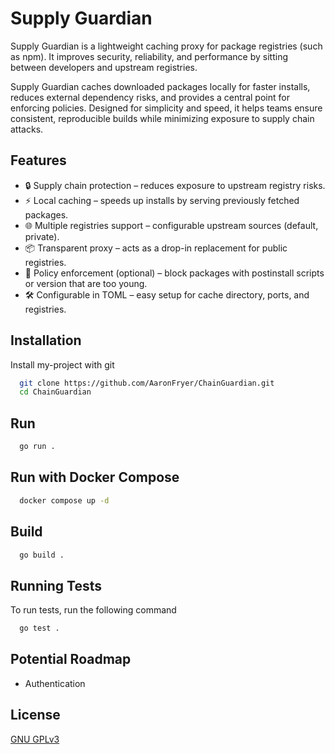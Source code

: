 
# Supply Guardian

Supply Guardian is a lightweight caching proxy for package registries (such as npm). It improves security, reliability, and performance by sitting between developers and upstream registries.

Supply Guardian caches downloaded packages locally for faster installs, reduces external dependency risks, and provides a central point for enforcing policies. Designed for simplicity and speed, it helps teams ensure consistent, reproducible builds while minimizing exposure to supply chain attacks.

## Features

- 🔒 Supply chain protection – reduces exposure to upstream registry risks.
- ⚡ Local caching – speeds up installs by serving previously fetched packages.
- 🌐 Multiple registries support – configurable upstream sources (default, private).
- 📦 Transparent proxy – acts as a drop-in replacement for public registries.
- 📑 Policy enforcement (optional) – block packages with postinstall scripts or version that are too young.
- 🛠️ Configurable in TOML – easy setup for cache directory, ports, and registries.


## Installation

Install my-project with git

```bash
  git clone https://github.com/AaronFryer/ChainGuardian.git
  cd ChainGuardian
```
    
## Run
```bash
  go run .
```

## Run with Docker Compose
```bash
  docker compose up -d
```

## Build

```bash
  go build .
```

## Running Tests

To run tests, run the following command

```bash
  go test .
```


## Potential Roadmap

- Authentication


## License

[GNU GPLv3](https://choosealicense.com/licenses/gpl-3.0/)

